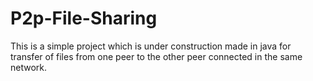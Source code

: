 # P2p-File-Sharing
This is a simple project which is under construction made in java for transfer of files from one peer to the other peer
connected in the same network.

